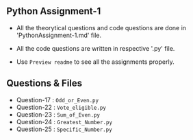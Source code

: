 ## Python Assignment-1

- All the theorytical questions and code questions are done in 'PythonAssignment-1.md' file.

- All the code questions are written in respective '.py' file.
- Use ``` Preview readme ``` to see all the assignments properly.

## Questions & Files

- Question-17 : `Odd_or_Even.py`
- Question-22 : `Vote_eligible.py`
- Question-23 : `Sum_of_Even.py`
- Question-24 : `Greatest_Number.py`
- Question-25 : `Specific_Number.py`